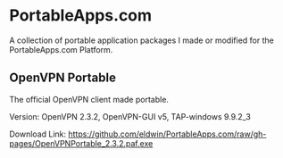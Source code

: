 # PortableApps.com
A collection of portable application packages I made or modified for the PortableApps.com Platform.

## OpenVPN Portable
The official OpenVPN client made portable.

Version: OpenVPN 2.3.2, OpenVPN-GUI v5, TAP-windows 9.9.2_3

Download Link: https://github.com/eldwin/PortableApps.com/raw/gh-pages/OpenVPNPortable_2.3.2.paf.exe
